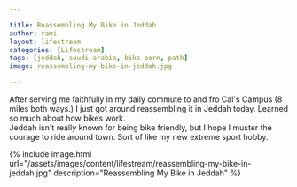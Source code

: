 ```yaml
---

title: Reassembling My Bike in Jeddah
author: rami
layout: lifestream 
categories: [Lifestream]
tags: [jeddah, saudi-arabia, bike-porn, path]
image: reassembling-my-bike-in-jeddah.jpg

---
```


After serving me faithfully in my daily commute to and fro Cal's Campus (8 miles both ways.) I just got around reassembling it in Jeddah today. Learned so much about how bikes work.<br>Jeddah isn't really known for being bike friendly, but I hope I muster the courage to ride around town. Sort of like my new extreme sport hobby.

{% include image.html url="/assets/images/content/lifestream/reassembling-my-bike-in-jeddah.jpg" description="Reassembling My Bike in Jeddah" %}
